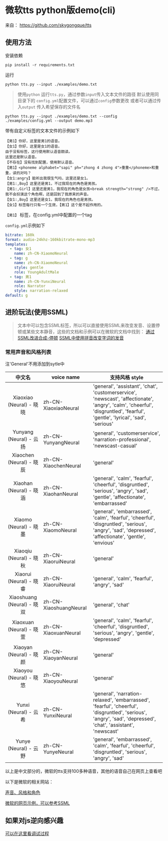 # 微软tts python版demo(cli)

来自： https://github.com/skygongque/tts
## 使用方法

安装依赖
```
pip install -r requirements.txt
```

运行

```
python tts.py --input ./examples/demo.txt
```

> 使用`python` 运行`tts.py`，通过参数`input`传入文本文件的路径
> 默认使用同目录下的 `config.yml`配置文件，可以通过`config`参数更改
> 或者可以通过传入`output` 传入希望保存的文件名

```
python tts.py --input ./examples/demo.txt --config ./examples/config.yml --output demo.mp3
```

带有自定义标签的文本文件的示例如下
```
【男1】你好，这里是男1的语音。
【女1】你好，这里是女1的语音。
由于没有标签，这行使用默认语音朗读。
这里还是默认语音。
【不存在】没有找到配置，使用默认语音。
【男1】<phoneme alphabet="sapi" ph="zhong 4 zhong 4">重重</phoneme>和重重，读的对吗？
【女1:angry】能听出我很生气吗，这里还是女1。
【男1:,Boy】这里还是男1，不过我现在的角色是男孩。
【男1:,Girl】这里还是男1，我现在的角色是女孩<break strength="strong" />不过，我不会扮演这个角色啊，还是回到了我原来的声音。
【女1:,Boy】这里还是女1，我现在的角色也是男孩。
【女1】标签每行只有一个生效，【男1】这个是不起作用的。
```
`【男1】` 标签，在config.yml中配置的一个tag 

`config.yml`示例如下

```yml
bitrate: 160k
format: audio-24khz-160kbitrate-mono-mp3
templates:
  - tag: 女1
    name: zh-CN-XiaomoNeural
  - tag: g
    name: zh-CN-XiaomoNeural
    style: gentle
    role: YoungAdultMale
  - tag: 男1
    name: zh-CN-YunxiNeural
    role: Narrator
    style: narration-relaxed
default: g
```

## 进阶玩法(使用SSML)
> 文本中可以包含SSML标签，所以可以直接使用SSML来改变发音、设置停顿或某些文本静音，这些的文档和示例可以在微软的文档中找到：
> [通过SSML改进合成-停顿](https://learn.microsoft.com/zh-cn/azure/cognitive-services/speech-service/speech-synthesis-markup?tabs=csharp#add-or-remove-a-break-or-pause) 
> [SSML中使用拼音改变字词的发音](https://learn.microsoft.com/zh-cn/azure/cognitive-services/speech-service/speech-ssml-phonetic-sets#zh-cn)

### 常用声音和风格列表

注'General'不用添加到sytle中

|           中文名           | voice name             | 支持风格 style                                               |
| :------------------------: | ---------------------- | ------------------------------------------------------------ |
|  Xiaoxiao (Neural) - 晓晓  | zh-CN-XiaoxiaoNeural   | 'general', 'assistant', 'chat', 'customerservice', 'newscast', 'affectionate', 'angry', 'calm', 'cheerful', 'disgruntled', 'fearful', 'gentle', 'lyrical', 'sad', 'serious' |
|  Yunyang (Neural) - 云扬   | zh-CN-YunyangNeural    | 'general', 'customerservice', 'narration-professional', 'newscast-casual' |
|  Xiaochen (Neural) - 晓辰  | zh-CN-XiaochenNeural   | 'general'                                                    |
|  Xiaohan (Neural) - 晓涵   | zh-CN-XiaohanNeural    | 'general', 'calm', 'fearful', 'cheerful', 'disgruntled', 'serious', 'angry', 'sad', 'gentle', 'affectionate', 'embarrassed' |
|   Xiaomo (Neural) - 晓墨   | zh-CN-XiaomoNeural     | 'general', 'embarrassed', 'calm', 'fearful', 'cheerful', 'disgruntled', 'serious', 'angry', 'sad', 'depressed', 'affectionate', 'gentle', 'envious' |
|  Xiaoqiu (Neural) - 晓秋   | zh-CN-XiaoruiNeural    | 'general'                                                    |
|  Xiaorui (Neural) - 晓睿   | zh-CN-XiaoruiNeural    | 'general', 'calm', 'fearful', 'angry', 'sad'                 |
| Xiaoshuang (Neural) - 晓双 | zh-CN-XiaoshuangNeural | 'general', 'chat'                                            |
|  Xiaoxuan (Neural) - 晓萱  | zh-CN-XiaoxuanNeural   | 'general', 'calm', 'fearful', 'cheerful', 'disgruntled', 'serious', 'angry', 'gentle', 'depressed' |
|  Xiaoyan (Neural) - 晓颜   | zh-CN-XiaoyanNeural    | 'general'                                                    |
|  Xiaoyou (Neural) - 晓悠   | zh-CN-XiaoyouNeural    | 'general'                                                    |
|   Yunxi (Neural) - 云希    | zh-CN-YunxiNeural      | 'general', 'narration-relaxed', 'embarrassed', 'fearful', 'cheerful', 'disgruntled', 'serious', 'angry', 'sad', 'depressed', 'chat', 'assistant', 'newscast' |
|   Yunye (Neural) - 云野    | zh-CN-YunyeNeural      | 'general', 'embarrassed', 'calm', 'fearful', 'cheerful', 'disgruntled', 'serious', 'angry', 'sad' |

以上是中文部分的，微软的tts支持100多种语音，其他的语音自己在网页上查看吧

以下是微软的相关网站：

[声音、风格和角色](https://learn.microsoft.com/zh-cn/azure/cognitive-services/speech-service/language-support?tabs=stt-tts#voice-styles-and-roles)

[微软的网页示例，可以参考SSML](https://azure.microsoft.com/zh-cn/products/cognitive-services/text-to-speech/#features)

## 如果对js逆向感兴趣

[可以在这里看调试过程](debugger_note.md)
